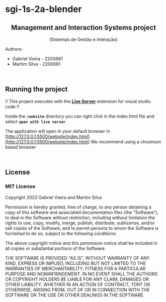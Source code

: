 # sgi-1s-2a-blender

<center>
<h2>Management and Interaction Systems project</h2>
<p>(Sistemas de Gestão e Interação)</p>
</center>

Authors:

-   Gabriel Vieira - 2200661
-   Martim Silva - 2200681

<br>

## Running the project

!! This project executes with the **[Live Server](https://marketplace.visualstudio.com/items?itemName=ritwickdey.LiveServer)** extension for visual studio code !!

Inside the **`/website`** directory you can right click in the index.html file and select **`open with live server`**

The application will open in your default browser in [http://127.0.0.1:5500/website/index.html](http://127.0.0.1:5500/website/index.html)
We recommend using a chromium based browser

<br>

## License

### MIT License

Copyright 2022 Gabriel Vieira and Martim Silva

Permission is hereby granted, free of charge, to any person obtaining a copy of this software and associated documentation files (the "Software"), to deal in the Software without restriction, including without limitation the rights to use, copy, modify, merge, publish, distribute, sublicense, and/or sell copies of the Software, and to permit persons to whom the Software is furnished to do so, subject to the following conditions:

The above copyright notice and this permission notice shall be included in all copies or substantial portions of the Software.

THE SOFTWARE IS PROVIDED "AS IS", WITHOUT WARRANTY OF ANY KIND, EXPRESS OR IMPLIED, INCLUDING BUT NOT LIMITED TO THE WARRANTIES OF MERCHANTABILITY, FITNESS FOR A PARTICULAR PURPOSE AND NONINFRINGEMENT. IN NO EVENT SHALL THE AUTHORS OR COPYRIGHT HOLDERS BE LIABLE FOR ANY CLAIM, DAMAGES OR OTHER LIABILITY, WHETHER IN AN ACTION OF CONTRACT, TORT OR OTHERWISE, ARISING FROM, OUT OF OR IN CONNECTION WITH THE SOFTWARE OR THE USE OR OTHER DEALINGS IN THE SOFTWARE.
